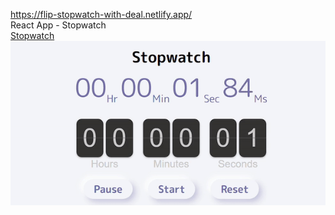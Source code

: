 https://flip-stopwatch-with-deal.netlify.app/ </br>
React App - Stopwatch </br>
<a href='https://flip-stopwatch-with-deal.netlify.app/'>Stopwatch</a> </br>
![](https://github.com/Saniksi/Stopwatch/blob/master/public/stopwatch.gif)
